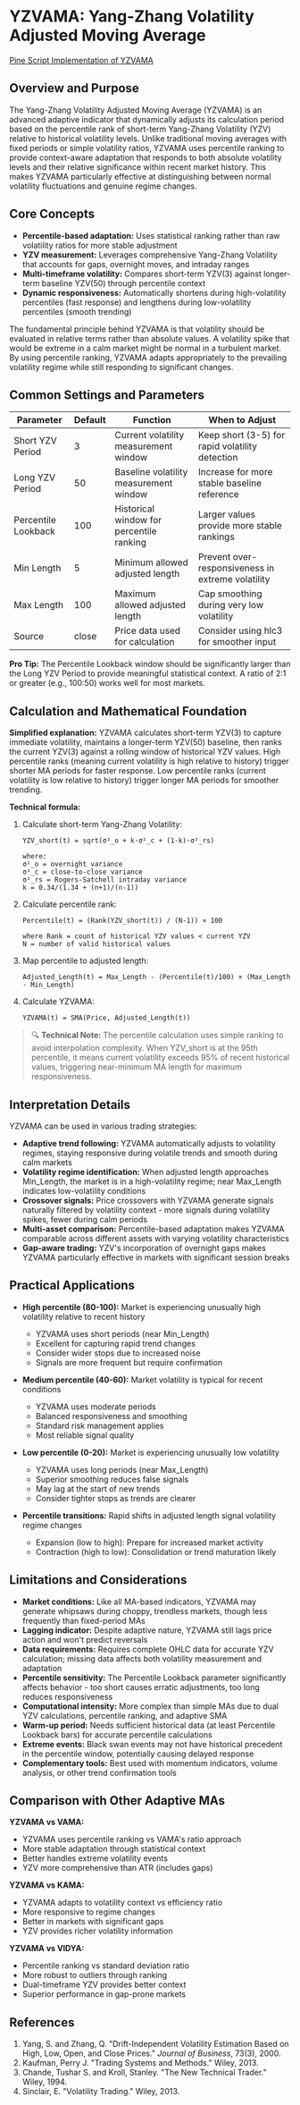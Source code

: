 # YZVAMA: Yang-Zhang Volatility Adjusted Moving Average

[Pine Script Implementation of YZVAMA](https://github.com/mihakralj/pinescript/blob/main/indicators/trends_IIR/yzvama.pine)

## Overview and Purpose

The Yang-Zhang Volatility Adjusted Moving Average (YZVAMA) is an advanced adaptive indicator that dynamically adjusts its calculation period based on the percentile rank of short-term Yang-Zhang Volatility (YZV) relative to historical volatility levels. Unlike traditional moving averages with fixed periods or simple volatility ratios, YZVAMA uses percentile ranking to provide context-aware adaptation that responds to both absolute volatility levels and their relative significance within recent market history. This makes YZVAMA particularly effective at distinguishing between normal volatility fluctuations and genuine regime changes.

## Core Concepts

* **Percentile-based adaptation:** Uses statistical ranking rather than raw volatility ratios for more stable adjustment
* **YZV measurement:** Leverages comprehensive Yang-Zhang Volatility that accounts for gaps, overnight moves, and intraday ranges
* **Multi-timeframe volatility:** Compares short-term YZV(3) against longer-term baseline YZV(50) through percentile context
* **Dynamic responsiveness:** Automatically shortens during high-volatility percentiles (fast response) and lengthens during low-volatility percentiles (smooth trending)

The fundamental principle behind YZVAMA is that volatility should be evaluated in relative terms rather than absolute values. A volatility spike that would be extreme in a calm market might be normal in a turbulent market. By using percentile ranking, YZVAMA adapts appropriately to the prevailing volatility regime while still responding to significant changes.

## Common Settings and Parameters

| Parameter | Default | Function | When to Adjust |
|-----------|---------|----------|---------------|
| Short YZV Period | 3 | Current volatility measurement window | Keep short (3-5) for rapid volatility detection |
| Long YZV Period | 50 | Baseline volatility measurement window | Increase for more stable baseline reference |
| Percentile Lookback | 100 | Historical window for percentile ranking | Larger values provide more stable rankings |
| Min Length | 5 | Minimum allowed adjusted length | Prevent over-responsiveness in extreme volatility |
| Max Length | 100 | Maximum allowed adjusted length | Cap smoothing during very low volatility |
| Source | close | Price data used for calculation | Consider using hlc3 for smoother input |

**Pro Tip:** The Percentile Lookback window should be significantly larger than the Long YZV Period to provide meaningful statistical context. A ratio of 2:1 or greater (e.g., 100:50) works well for most markets.

## Calculation and Mathematical Foundation

**Simplified explanation:**
YZVAMA calculates short-term YZV(3) to capture immediate volatility, maintains a longer-term YZV(50) baseline, then ranks the current YZV(3) against a rolling window of historical YZV values. High percentile ranks (meaning current volatility is high relative to history) trigger shorter MA periods for faster response. Low percentile ranks (current volatility is low relative to history) trigger longer MA periods for smoother trending.

**Technical formula:**

1. Calculate short-term Yang-Zhang Volatility:
   ```
   YZV_short(t) = sqrt(σ²_o + k·σ²_c + (1-k)·σ²_rs)
   
   where:
   σ²_o = overnight variance
   σ²_c = close-to-close variance
   σ²_rs = Rogers-Satchell intraday variance
   k = 0.34/(1.34 + (n+1)/(n-1))
   ```

2. Calculate percentile rank:
   ```
   Percentile(t) = (Rank(YZV_short(t)) / (N-1)) × 100
   
   where Rank = count of historical YZV values < current YZV
   N = number of valid historical values
   ```

3. Map percentile to adjusted length:
   ```
   Adjusted_Length(t) = Max_Length - (Percentile(t)/100) × (Max_Length - Min_Length)
   ```

4. Calculate YZVAMA:
   ```
   YZVAMA(t) = SMA(Price, Adjusted_Length(t))
   ```

> 🔍 **Technical Note:** The percentile calculation uses simple ranking to avoid interpolation complexity. When YZV_short is at the 95th percentile, it means current volatility exceeds 95% of recent historical values, triggering near-minimum MA length for maximum responsiveness.

## Interpretation Details

YZVAMA can be used in various trading strategies:

* **Adaptive trend following:** YZVAMA automatically adjusts to volatility regimes, staying responsive during volatile trends and smooth during calm markets
* **Volatility regime identification:** When adjusted length approaches Min_Length, the market is in a high-volatility regime; near Max_Length indicates low-volatility conditions
* **Crossover signals:** Price crossovers with YZVAMA generate signals naturally filtered by volatility context - more signals during volatility spikes, fewer during calm periods
* **Multi-asset comparison:** Percentile-based adaptation makes YZVAMA comparable across different assets with varying volatility characteristics
* **Gap-aware trading:** YZV's incorporation of overnight gaps makes YZVAMA particularly effective in markets with significant session breaks

## Practical Applications

* **High percentile (80-100):** Market is experiencing unusually high volatility relative to recent history
  - YZVAMA uses short periods (near Min_Length)
  - Excellent for capturing rapid trend changes
  - Consider wider stops due to increased noise
  - Signals are more frequent but require confirmation

* **Medium percentile (40-60):** Market volatility is typical for recent conditions
  - YZVAMA uses moderate periods
  - Balanced responsiveness and smoothing
  - Standard risk management applies
  - Most reliable signal quality

* **Low percentile (0-20):** Market is experiencing unusually low volatility
  - YZVAMA uses long periods (near Max_Length)
  - Superior smoothing reduces false signals
  - May lag at the start of new trends
  - Consider tighter stops as trends are clearer

* **Percentile transitions:** Rapid shifts in adjusted length signal volatility regime changes
  - Expansion (low to high): Prepare for increased market activity
  - Contraction (high to low): Consolidation or trend maturation likely

## Limitations and Considerations

* **Market conditions:** Like all MA-based indicators, YZVAMA may generate whipsaws during choppy, trendless markets, though less frequently than fixed-period MAs
* **Lagging indicator:** Despite adaptive nature, YZVAMA still lags price action and won't predict reversals
* **Data requirements:** Requires complete OHLC data for accurate YZV calculation; missing data affects both volatility measurement and adaptation
* **Percentile sensitivity:** The Percentile Lookback parameter significantly affects behavior - too short causes erratic adjustments, too long reduces responsiveness
* **Computational intensity:** More complex than simple MAs due to dual YZV calculations, percentile ranking, and adaptive SMA
* **Warm-up period:** Needs sufficient historical data (at least Percentile Lookback bars) for accurate percentile calculations
* **Extreme events:** Black swan events may not have historical precedent in the percentile window, potentially causing delayed response
* **Complementary tools:** Best used with momentum indicators, volume analysis, or other trend confirmation tools

## Comparison with Other Adaptive MAs

**YZVAMA vs VAMA:**
- YZVAMA uses percentile ranking vs VAMA's ratio approach
- More stable adaptation through statistical context
- Better handles extreme volatility events
- YZV more comprehensive than ATR (includes gaps)

**YZVAMA vs KAMA:**
- YZVAMA adapts to volatility context vs efficiency ratio
- More responsive to regime changes
- Better in markets with significant gaps
- YZV provides richer volatility information

**YZVAMA vs VIDYA:**
- Percentile ranking vs standard deviation ratio
- More robust to outliers through ranking
- Dual-timeframe YZV provides better context
- Superior performance in gap-prone markets

## References

1. Yang, S. and Zhang, Q. "Drift-Independent Volatility Estimation Based on High, Low, Open, and Close Prices." *Journal of Business*, 73(3), 2000.
2. Kaufman, Perry J. "Trading Systems and Methods." Wiley, 2013.
3. Chande, Tushar S. and Kroll, Stanley. "The New Technical Trader." Wiley, 1994.
4. Sinclair, E. "Volatility Trading." Wiley, 2013.
